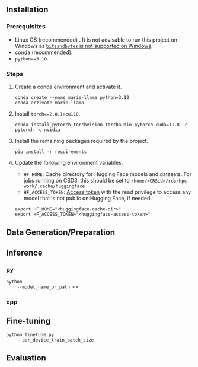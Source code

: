 ## Installation

### Prerequisites
- Linux OS (recommended) . It is not advisable to run this project on Windows as [`bitsandbytes` is not supported on Windows]((https://github.com/TimDettmers/bitsandbytes/issues/30)).
- [conda](https://conda.io/projects/conda/en/latest/index.html) (recommended).
- `python==3.10`.

### Steps
1. Create a conda environment and activate it.
   ```
   conda create --name marie-llama python=3.10
   conda activate marie-llama
   ```
1. Install `torch==2.0.1+cu118`.
   ```
   conda install pytorch torchvision torchaudio pytorch-cuda=11.8 -c pytorch -c nvidia
   ```
1. Install the remaining packages required by the project.

   ````
   pip install -r requirements
   ````
1. Update the following environment variables.
   - `HF_HOME`: Cache directory for Hugging Face models and datasets. For jobs running on CSD3, this should be set to `/home/<CRSid>/rds/hpc-work/.cache/huggingface`
   - `HF_ACCESS_TOKEN`: [Access token](https://huggingface.co/docs/hub/security-tokens) with the read privilege to access any model that is not public on Hugging Face, if needed.
   ```
   export HF_HOME="<huggingface-cache-dir>"
   export HF_ACCESS_TOKEN="<huggingface-access-token>"
   ```

## Data Generation/Preparation

## Inference

### py

```
python
    --model_name_or_path <>

```

### cpp

## Fine-tuning

```
python finetune.py
    --per_device_train_batch_size
```

## Evaluation

